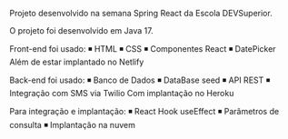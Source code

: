 Projeto desenvolvido na semana Spring React da Escola DEVSuperior.

O projeto foi desenvolvido em Java 17.

Front-end foi usado:
◾ HTML
◾ CSS
◾ Componentes React
◾ DatePicker
Além de estar implantado no Netlify

Back-end foi usado: 
◾ Banco de Dados
◾ DataBase seed
◾ API REST
◾ Integração com SMS via Twilio
Com implantação no Heroku

Para integração e implantação:
◾ React Hook useEffect
◾ Parâmetros de consulta
◾ Implantação na nuvem
